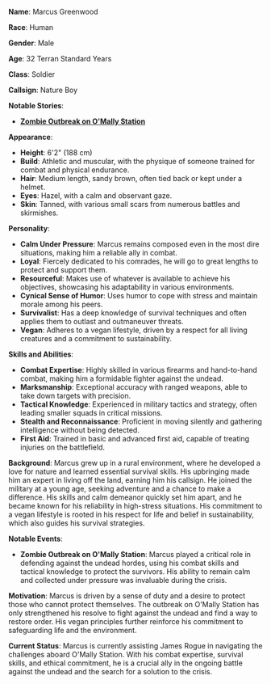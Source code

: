 **Name**: Marcus Greenwood

**Race**: Human

**Gender**: Male

**Age**: 32 Terran Standard Years

**Class**: Soldier

**Callsign**: Nature Boy

**Notable Stories**:

- **[Zombie Outbreak on O'Mally Station](Zombie%20Outbreak%20on%20O'Mally%20Station)**

**Appearance**:

- **Height**: 6'2" (188 cm)
- **Build**: Athletic and muscular, with the physique of someone trained for combat and physical endurance.
- **Hair**: Medium length, sandy brown, often tied back or kept under a helmet.
- **Eyes**: Hazel, with a calm and observant gaze.
- **Skin**: Tanned, with various small scars from numerous battles and skirmishes.

**Personality**:

- **Calm Under Pressure**: Marcus remains composed even in the most dire situations, making him a reliable ally in combat.
- **Loyal**: Fiercely dedicated to his comrades, he will go to great lengths to protect and support them.
- **Resourceful**: Makes use of whatever is available to achieve his objectives, showcasing his adaptability in various environments.
- **Cynical Sense of Humor**: Uses humor to cope with stress and maintain morale among his peers.
- **Survivalist**: Has a deep knowledge of survival techniques and often applies them to outlast and outmaneuver threats.
- **Vegan**: Adheres to a vegan lifestyle, driven by a respect for all living creatures and a commitment to sustainability.

**Skills and Abilities**:

- **Combat Expertise**: Highly skilled in various firearms and hand-to-hand combat, making him a formidable fighter against the undead.
- **Marksmanship**: Exceptional accuracy with ranged weapons, able to take down targets with precision.
- **Tactical Knowledge**: Experienced in military tactics and strategy, often leading smaller squads in critical missions.
- **Stealth and Reconnaissance**: Proficient in moving silently and gathering intelligence without being detected.
- **First Aid**: Trained in basic and advanced first aid, capable of treating injuries on the battlefield.

**Background**: Marcus grew up in a rural environment, where he developed a love for nature and learned essential survival skills. His upbringing made him an expert in living off the land, earning him his callsign. He joined the military at a young age, seeking adventure and a chance to make a difference. His skills and calm demeanor quickly set him apart, and he became known for his reliability in high-stress situations. His commitment to a vegan lifestyle is rooted in his respect for life and belief in sustainability, which also guides his survival strategies.

**Notable Events**:

- **Zombie Outbreak on O'Mally Station**: Marcus played a critical role in defending against the undead hordes, using his combat skills and tactical knowledge to protect the survivors. His ability to remain calm and collected under pressure was invaluable during the crisis.

**Motivation**: Marcus is driven by a sense of duty and a desire to protect those who cannot protect themselves. The outbreak on O'Mally Station has only strengthened his resolve to fight against the undead and find a way to restore order. His vegan principles further reinforce his commitment to safeguarding life and the environment.

**Current Status**: Marcus is currently assisting James Rogue in navigating the challenges aboard O'Mally Station. With his combat expertise, survival skills, and ethical commitment, he is a crucial ally in the ongoing battle against the undead and the search for a solution to the crisis.